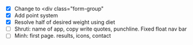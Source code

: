 - [x] Change <label> to <div class="form-group"
- [x] Add point system
- [x] Resolve half of desired weight using diet
- [ ] Shruti: name of app, copy write quotes, punchline. Fixed float nav bar
- [ ] Minh: first page. results, icons, contact 
